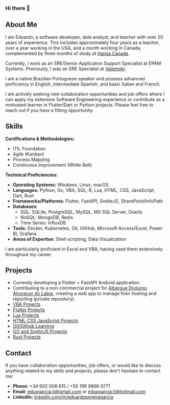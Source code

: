 ### Hi there 👋

## About Me
I am Eduardo, a software developer, data analyst, and teacher with over 20 years of experience. This includes approximately four years as a teacher, over a year working in the USA, and a month working in Canada, complemented by three months of study at [Hansa Canada](https://hansacanada.com/home/).

Currently, I work as an SRE/Senior Application Support Specialist at EPAM Systems. Previously, I was an SRE Specialist at [Valemobi](https://www.valemobi.com.br/).

I am a native Brazilian Portuguese speaker and possess advanced proficiency in English, intermediate Spanish, and basic Italian and French.

I am actively seeking new collaboration opportunities and job offers where I can apply my extensive Software Engineering experience or contribute as a motivated learner in Flutter/Dart or Python projects. Please feel free to reach out if you have a fitting opportunity.

## Skills
**Certifications & Methodologies:**
- ITIL Foundation
- Agile (Kanban)
- Process Mapping
- Continuous Improvement (White Belt)

**Technical Proficiencies:**
- **Operating Systems:** Windows, Linux, macOS
- **Languages:** Python, Go, VBA, SQL, R, Lua, HTML, CSS, JavaScript, Dart, Rust
- **Frameworks/Platforms:** Flutter, FastAPI, SvelteJS, SharePoint/InfoPath
- **Databases:**
    - SQL: SQLite, PostgreSQL, MySQL, MS SQL Server, Oracle
    - NoSQL: MongoDB, Redis
    - Time Series: InfluxDB
- **Tools:** Docker, Kubernetes, Git, GitHub, Microsoft Access/Excel, Power BI, Grafana
- **Areas of Expertise:** Shell scripting, Data Visualization

I am particularly proficient in Excel and VBA, having used them extensively throughout my career.

## Projects
- Currently developing a Flutter + FastAPI Android application.
- Contributing to a non-commercial project for [Albergue Diuturno Alvorecer do Labor](https://adal-navirai.negocio.site), creating a web app to manage their hosting and reporting (private repository).
- [VBA Projects](https://github.com/edupgarcia/vba-projects)
- [Flutter Projects](https://github.com/edupgarcia/flutter-projects)
- [Lua Projects](https://github.com/edupgarcia/lua-projects)
- [HTML CSS JavaScript Projects](https://github.com/edupgarcia/rocketseat)
- [Git/Github Learning](https://github.com/edupgarcia/stack-skills)
- [GO and SvelteJS Projects](https://github.com/edupgarcia/svelte-3)
- [Rust Projects](https://github.com/edupgarcia/rust-projects)

## Contact
If you have collaboration opportunities, job offers, or would like to discuss anything related to my skills and projects, please don't hesitate to contact me:
- **Phone:** +34 602 008 615 / +55 199 9866 0771
- **Email:** edupgarcia.ti@gmail.com or edupgarcia.ti@hotmail.com
- **LinkedIn:** [linkedin.com/in/eduardopereiragarcia](https://linkedin.com/in/eduardopereiragarcia)
